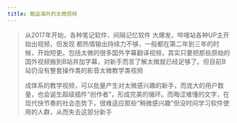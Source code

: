 ```yaml
---
title: 搬运海外的太微视频
---
```



> 从2017年开始，各种笔记软件、间隔记忆软件 大爆发，哔哩站各种UP主开始出视频，但发现 都热情输出持续力不够，一般都在第二年到三年的时候，开始短更。包括太微的很多国外字幕翻译视频，其实只要把那些原始的国外视频搬到B站并加字幕，对新手而言了解太微就已经足够了。但目前B站仍没有整套操作类的影音太微教学类视频
> 
> 成体系的教学视频，可以批量产生对太微感兴趣的新手，而庞大的用户数量，也会诞生超级插件“创作者”，形成完美的循环。而晦涩难懂的文字，在现代快节奏的社会态势下，很难适应那些“稍微感兴趣”但没时间学习软件使用的人群，从而失去这部分新手
